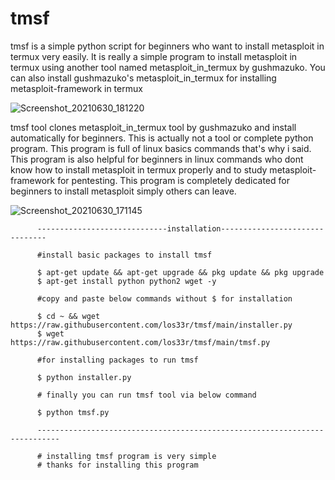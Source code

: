 # tmsf
tmsf is a simple python script for beginners who want to install metasploit in termux very  easily.
It is really a simple program to install metasploit in termux using another tool named metasploit_in_termux by gushmazuko.
You can also install gushmazuko's metasploit_in_termux for installing metasploit-framework in termux

![Screenshot_20210630_181220](https://user-images.githubusercontent.com/79966315/123962194-d0880e80-d9ce-11eb-849e-31382b4b0978.jpg)

tmsf tool clones metasploit_in_termux tool by gushmazuko and install automatically for beginners.
This is actually not a tool or complete python program. 
This program is full of linux basics commands that's why i said.
This program is also helpful for beginners in linux commands who dont know how to install metasploit in termux properly and to study metasploit-framework for pentesting.
This program is completely dedicated for beginners to install metasploit simply others can leave.

![Screenshot_20210630_171145](https://user-images.githubusercontent.com/79966315/123954891-9155bf80-d9c6-11eb-9cbc-adae6cc1ca9d.jpg)

          -----------------------------installation-------------------------------
          
          #install basic packages to install tmsf
          
          $ apt-get update && apt-get upgrade && pkg update && pkg upgrade
          $ apt-get install python python2 wget -y 
          
          #copy and paste below commands without $ for installation
          
          $ cd ~ && wget https://raw.githubusercontent.com/los33r/tmsf/main/installer.py
          $ wget https://raw.githubusercontent.com/los33r/tmsf/main/tmsf.py
          
          #for installing packages to run tmsf
          
          $ python installer.py  
          
          # finally you can run tmsf tool via below command 
          
          $ python tmsf.py
          
          ---------------------------------------------------------------------------
          
          # installing tmsf program is very simple 
          # thanks for installing this program


